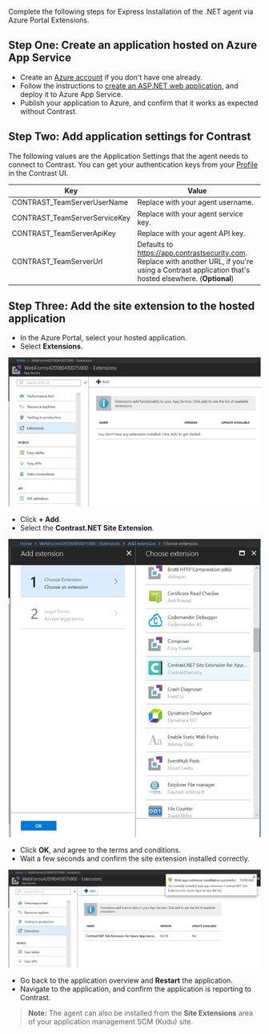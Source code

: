 <!--
title: "Installing Contrast using Azure App Service Site Extension"
description: "Guide to installing .NET Agent on Azure App Service using Site Extensions"
tags: "installation configuration .Net Azure AppService site extension"
-->

Complete the following steps for Express Installation of the .NET agent via Azure Portal Extensions.

## Step One: Create an application hosted on Azure App Service

* Create an [Azure account](https://portal.azure.com/) if you don't have one already. 
* Follow the instructions to [create an ASP.NET web application](https://docs.microsoft.com/en-us/azure/app-service/app-service-web-get-started-dotnet-framework), and deploy it to Azure App Service. 
* Publish your application to Azure, and confirm that it works as expected without Contrast.

## Step Two: Add application settings for Contrast 
<!-- What does "(see section below on adding application settings)" mean? -->

The following values are the Application Settings that the agent needs to connect to Contrast. You can get your authentication keys from your [Profile](user-account.html#profile) in the Contrast UI.


| Key                        | Value                       |
| -------------------------- | ---------------------------------------- |
| CONTRAST_TeamServerUserName             | Replace with your agent username. |
| CONTRAST_TeamServerServiceKey           | Replace with your agent service key. |
| CONTRAST_TeamServerApiKey               | Replace with your agent API key.  |
| CONTRAST_TeamServerUrl                  | Defaults to https://app.contrastsecurity.com. Replace with another URL, if you're using a Contrast application that's hosted elsewhere. (**Optional**)  |

## Step Three: Add the site extension to the hosted application

* In the Azure Portal, select your hosted application.
* Select **Extensions**.

<a href="assets/images/AzureSite_SelectExtensionTab.png" rel="lightbox" title="Select the Extension tab for your hosted application"><img class="thumbnail" src="assets/images/AzureSite_SelectExtensionTab.png"/></a>

* Click **+ Add**.
* Select the **Contrast.NET Site Extension**.

<a href="assets/images/AzureSite_SelectContrastExtension.png" rel="lightbox" title="Choose the Contrast.NET Site Extension from the list"><img class="thumbnail" src="assets/images/AzureSite_SelectContrastExtension.png"/></a>

* Click **OK**, and agree to the terms and conditions.
* Wait a few seconds and confirm the site extension installed correctly.

<a href="assets/images/AzureSite_ContrastExtensionInstalled.png" rel="lightbox" title="Confirm the installation"><img class="thumbnail" src="assets/images/AzureSite_ContrastExtensionInstalled.png"/></a>

* Go back to the application overview and **Restart** the application.
* Navigate to the application, and confirm the application is reporting to Contrast. 

> **Note:** The agent can also be installed from the **Site Extensions** area of your application management SCM (Kudu) site. 


